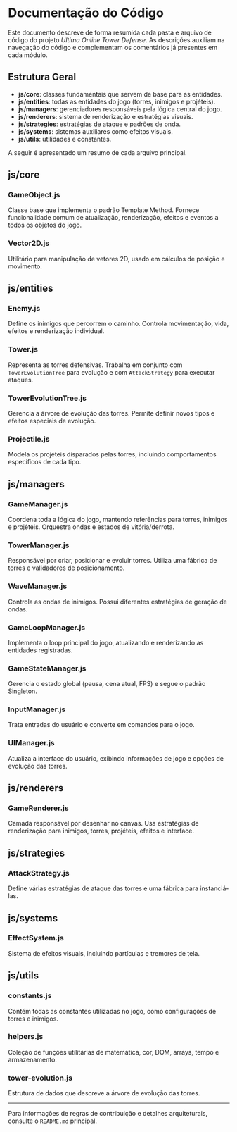 # Documentação do Código

Este documento descreve de forma resumida cada pasta e arquivo de código do projeto *Ultima Online Tower Defense*. As descrições auxiliam na navegação do código e complementam os comentários já presentes em cada módulo.

## Estrutura Geral

- **js/core**: classes fundamentais que servem de base para as entidades.
- **js/entities**: todas as entidades do jogo (torres, inimigos e projéteis).
- **js/managers**: gerenciadores responsáveis pela lógica central do jogo.
- **js/renderers**: sistema de renderização e estratégias visuais.
- **js/strategies**: estratégias de ataque e padrões de onda.
- **js/systems**: sistemas auxiliares como efeitos visuais.
- **js/utils**: utilidades e constantes.

A seguir é apresentado um resumo de cada arquivo principal.

## js/core

### GameObject.js
Classe base que implementa o padrão Template Method. Fornece funcionalidade comum de atualização, renderização, efeitos e eventos a todos os objetos do jogo.

### Vector2D.js
Utilitário para manipulação de vetores 2D, usado em cálculos de posição e movimento.

## js/entities

### Enemy.js
Define os inimigos que percorrem o caminho. Controla movimentação, vida, efeitos e renderização individual.

### Tower.js
Representa as torres defensivas. Trabalha em conjunto com `TowerEvolutionTree` para evolução e com `AttackStrategy` para executar ataques.

### TowerEvolutionTree.js
Gerencia a árvore de evolução das torres. Permite definir novos tipos e efeitos especiais de evolução.

### Projectile.js
Modela os projéteis disparados pelas torres, incluindo comportamentos específicos de cada tipo.

## js/managers

### GameManager.js
Coordena toda a lógica do jogo, mantendo referências para torres, inimigos e projéteis. Orquestra ondas e estados de vitória/derrota.

### TowerManager.js
Responsável por criar, posicionar e evoluir torres. Utiliza uma fábrica de torres e validadores de posicionamento.

### WaveManager.js
Controla as ondas de inimigos. Possui diferentes estratégias de geração de ondas.

### GameLoopManager.js
Implementa o loop principal do jogo, atualizando e renderizando as entidades registradas.

### GameStateManager.js
Gerencia o estado global (pausa, cena atual, FPS) e segue o padrão Singleton.

### InputManager.js
Trata entradas do usuário e converte em comandos para o jogo.

### UIManager.js
Atualiza a interface do usuário, exibindo informações de jogo e opções de evolução das torres.

## js/renderers

### GameRenderer.js
Camada responsável por desenhar no canvas. Usa estratégias de renderização para inimigos, torres, projéteis, efeitos e interface.

## js/strategies

### AttackStrategy.js
Define várias estratégias de ataque das torres e uma fábrica para instanciá-las.

## js/systems

### EffectSystem.js
Sistema de efeitos visuais, incluindo partículas e tremores de tela.

## js/utils

### constants.js
Contém todas as constantes utilizadas no jogo, como configurações de torres e inimigos.

### helpers.js
Coleção de funções utilitárias de matemática, cor, DOM, arrays, tempo e armazenamento.

### tower-evolution.js
Estrutura de dados que descreve a árvore de evolução das torres.

---

Para informações de regras de contribuição e detalhes arquiteturais, consulte o `README.md` principal.

